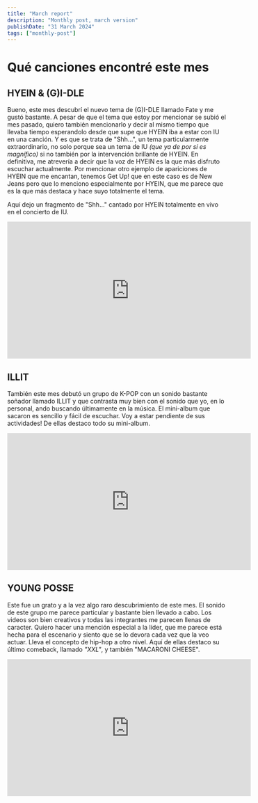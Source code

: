 ```yaml
---
title: "March report"
description: "Monthly post, march version"
publishDate: "31 March 2024"
tags: ["monthly-post"]
---
```


# Qué canciones encontré este mes
## HYEIN & (G)I-DLE
Bueno, este mes descubrí el nuevo tema de (G)I-DLE llamado Fate y me gustó bastante.
A pesar de que el tema que estoy por mencionar se subió el mes pasado, quiero también mencionarlo y decir al mismo tiempo
que llevaba tiempo esperandolo desde que supe que HYEIN iba a estar con IU en una canción. Y es que se trata de "Shh...",
un tema particularmente extraordinario, no solo porque sea un tema de IU _(que ya de por sí es magnífico)_ si no también
por la intervención brillante de HYEIN. En definitiva, me atrevería a decir que la voz de HYEIN es la que más disfruto escuchar
actualmente. Por mencionar otro ejemplo de apariciones de HYEIN que me encantan, tenemos Get Up! que en este caso es de New Jeans pero que lo menciono especialmente por HYEIN, que me parece
que es la que más destaca y hace suyo totalmente el tema.

Aquí dejo un fragmento de "Shh..." cantado por HYEIN totalmente en vivo en el concierto de IU.

<iframe width="560" height="315" src="https://www.youtube.com/embed/8ZV21LApGK4?si=IZHJ3EkJ53I1K0g3&amp;start=139" title="YouTube video player" frameborder="0" allow="accelerometer; autoplay; clipboard-write; encrypted-media; gyroscope; picture-in-picture; web-share" referrerpolicy="strict-origin-when-cross-origin" allowfullscreen></iframe>

## ILLIT
También este mes debutó un grupo de K-POP con un sonido bastante soñador llamado ILLIT y que contrasta muy bien con el sonido que yo, en lo personal, ando
buscando últimamente en la música. El mini-album que sacaron es sencillo y fácil de escuchar. Voy a estar pendiente de sus actividades!
De ellas destaco todo su mini-album.

<iframe width="560" height="315" src="https://www.youtube.com/embed/hyEkyIDs0_8?si=mV3nsiQTLzmPuibN" title="YouTube video player" frameborder="0" allow="accelerometer; autoplay; clipboard-write; encrypted-media; gyroscope; picture-in-picture; web-share" referrerpolicy="strict-origin-when-cross-origin" allowfullscreen></iframe>

## YOUNG POSSE
Este fue un grato y a la vez algo raro descubrimiento de este mes. El sonido de este grupo me parece particular y bastante bien llevado
a cabo. Los videos son bien creativos y todas las integrantes me parecen llenas de caracter. Quiero hacer una mención especial a la líder,
que me parece está hecha para el escenario y siento que se lo devora cada vez que la veo actuar. Lleva el concepto de hip-hop a otro nivel.
Aquí de ellas destaco su último comeback, llamado *"XXL"*, y también "MACARONI CHEESE".

<iframe width="560" height="315" src="https://www.youtube.com/embed/MbclRNm_ANY?si=ny4IMrRSa1R_kvBL" title="YouTube video player" frameborder="0" allow="accelerometer; autoplay; clipboard-write; encrypted-media; gyroscope; picture-in-picture; web-share" referrerpolicy="strict-origin-when-cross-origin" allowfullscreen></iframe>

